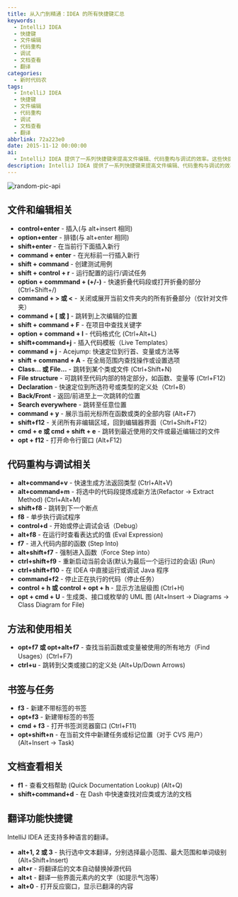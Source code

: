 ```yaml
---
title: 从入门到精通：IDEA 的所有快捷键汇总
keywords:
  - IntelliJ IDEA
  - 快捷键
  - 文件编辑
  - 代码重构
  - 调试
  - 文档查看
  - 翻译
categories:
  - 新时代码农
tags:
  - IntelliJ IDEA
  - 快捷键
  - 文件编辑
  - 代码重构
  - 调试
  - 文档查看
  - 翻译
abbrlink: 72a223e0
date: 2015-11-12 00:00:00
ai:
  - IntelliJ IDEA 提供了一系列快捷键来提高文件编辑、代码重构与调试的效率。这些快捷键包括文件和编辑相关操作，如插入行、创建测试用例、运行/调试任务等；代码重构与调试相关操作，如生成方法返回类型、提炼新方法、跳转到断点等；以及文档查看和翻译功能。通过使用这些快捷键，用户可以更高效地进行软件开发工作。
description: IntelliJ IDEA 提供了一系列快捷键来提高文件编辑、代码重构与调试的效率。这些快捷键包括文件和编辑相关操作，如插入行、创建测试用例、运行/调试任务等；代码重构与调试相关操作，如生成方法返回类型、提炼新方法、跳转到断点等；以及文档查看和翻译功能。通过使用这些快捷键，用户可以更高效地进行软件开发工作。
---
```


<!-- markdownlint-disable-next-line MD033 -->
<meta name="referrer" content="no-referrer"/>

![random-pic-api](https://api.dong4j.ink:1024/cover?spm={{spm}})

## 文件和编辑相关

- **control+enter** - 插入(与 alt+insert 相同)
- **option+enter** - 排错(与 alt+enter 相同)
- **shift+enter** - 在当前行下面插入新行
- **command + enter** - 在光标前一行插入新行
- **shift + command** - 创建测试用例
- **shift + control + r** - 运行配置的运行/调试任务
- **option + commmand + (+/-)** - 快速折叠代码段或打开折叠的部分 (Ctrl+Shift+/)
- **command + > 或 <** - 关闭或展开当前文件夹内的所有折叠部分（仅针对文件夹）
- **command + [ 或 ]** - 跳转到上次编辑的位置
- **shift + command + F** - 在项目中查找关键字
- **option + command + l** - 代码格式化 (Ctrl+Alt+L)
- **shift+command+j** - 插入代码模板（Live Templates）
- **command + j** - Acejump: 快速定位到行首、变量或方法等
- **shift + command + A** - 在全局范围内查找操作或设置选项
- **Class... 或 File...** - 跳转到某个类或文件 (Ctrl+Shift+N)
- **File structure** - 可跳转至代码内部的特定部分，如函数、变量等 (Ctrl+F12)
- **Declaration** - 快速定位到所选符号或类型的定义处（Ctrl+B）
- **Back/Front** - 返回/前进至上一次跳转的位置
- **Search everywhere** - 跳转至任意位置
- **command + y** - 展示当前光标所在函数或类的全部内容 (Alt+F7)
- **shift+f12** - 关闭所有非编辑区域，回到编辑器界面（Ctrl+Shift+F12）
- **cmd + e 或 cmd + shift + e** - 跳转到最近使用的文件或最近编辑过的文件
- **opt + f12** - 打开命令行窗口 (Alt+F12)

## 代码重构与调试相关

- **alt+command+v** - 快速生成方法返回类型 (Ctrl+Alt+V)
- **alt+command+m** - 将选中的代码段提炼成新方法(Refactor -> Extract Method) (Ctrl+Alt+M)
- **shift+f8** - 跳转到下一个断点
- **f8** - 单步执行调试程序
- **control+d** - 开始或停止调试会话（Debug）
- **alt+f8** - 在运行时查看表达式的值 (Eval Expression)
- **f7** - 进入代码内部的函数 (Step Into)
- **alt+shift+f7** - 强制进入函数（Force Step into）
- **ctrl+shift+f9** - 重新启动当前会话(默认为最后一个运行过的会话) (Run)
- **ctrl+shift+f10** - 在 IDEA 中直接运行或调试 Java 程序
- **command+f2** - 停止正在执行的代码（停止任务）
- **control + h 或 control + opt + h** - 显示方法层级图 (Ctrl+H)
- **opt + cmd + U** - 生成类、接口或枚举的 UML 图 (Alt+Insert -> Diagrams -> Class Diagram for File)

## 方法和使用相关

- **opt+f7 或 opt+alt+f7** - 查找当前函数或变量被使用的所有地方（Find Usages）(Ctrl+F7)
- **ctrl+u** - 跳转到父类或接口的定义处 (Alt+Up/Down Arrows)

## 书签与任务

- **f3** - 新建不带标签的书签
- **opt+f3** - 新建带标签的书签
- **cmd + f3** - 打开书签浏览器窗口 (Ctrl+F11)
- **opt+shift+n** - 在当前文件中新建任务或标记位置（对于 CVS 用户）(Alt+Insert -> Task)

## 文档查看相关

- **f1** - 查看文档帮助 (Quick Documentation Lookup) (Alt+Q)
- **shift+command+d** - 在 Dash 中快速查找对应类或方法的文档

## 翻译功能快捷键

IntelliJ IDEA 还支持多种语言的翻译。

- **alt+1, 2 或 3** - 执行选中文本翻译，分别选择最小范围、最大范围和单词级别 (Alt+Shift+Insert)
- **alt+r** - 将翻译后的文本自动替换掉源代码
- **alt+t** - 翻译一些界面元素内的文字（如提示气泡等）
- **alt+0** - 打开反应窗口，显示已翻泽的内容
